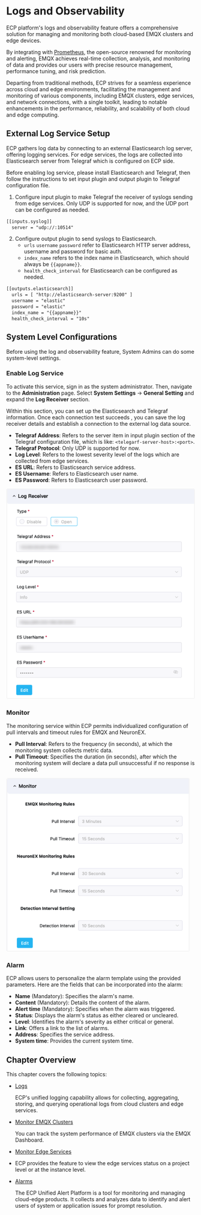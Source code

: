 # Logs and Observability

ECP platform's logs and observability feature offers a comprehensive solution for managing and monitoring both cloud-based EMQX clusters and edge devices. 

By integrating with [Prometheus](https://prometheus.io/docs/introduction/overview/), the open-source renowned for monitoring and alerting, EMQX achieves real-time collection, analysis, and monitoring of data and provides our users with precise resource management, performance tuning, and risk prediction. 

Departing from traditional methods, ECP strives for a seamless experience across cloud and edge environments, facilitating the management and monitoring of various components, including EMQX clusters, edge services, and network connections, with a single toolkit, leading to notable enhancements in the performance, reliability, and scalability of both cloud and edge computing.

## External Log Service Setup

ECP gathers log data by connecting to an external Elasticsearch log server, offering logging services. For edge services, the logs are collected into Elasticsearch server from Telegraf which is configured on ECP side.

Before enabling log service, please install Elasticsearch and Telegraf, then follow the instructions to set input plugin and output plugin to Telegraf configuration file.

1. Configure input plugin to make Telegraf the receiver of syslogs sending from edge services. Only UDP is supported for now, and the UDP port can be configured as needed.

```
[[inputs.syslog]]
  server = "udp://:10514"
```
2. Configure output plugin to send syslogs to Elasticsearch.
   - `urls`  `username`  `password` refer to Elasticsearch HTTP server address, username and password for basic auth.
   - `index_name` refers to the index name in Elasticsearch, which should always be <code v-pre>{{appname}}</code>.
   -  `health_check_interval` for Elasticsearch can be configured as needed.

```
[[outputs.elasticsearch]]
  urls = [ "http://elasticsearch-server:9200" ]
  username = "elastic"
  password = "elastic"
  index_name = "{{appname}}"
  health_check_interval = "10s"
```

## System Level Configurations

Before using the log and observability feature, System Admins can do some system-level settings. 

### Enable Log Service

To activate this service, sign in as the system administrator. Then, navigate to the **Administration** page. Select **System Settings** -> **General Setting** and expand the **Log Receiver** section. 

Within this section, you can set up the Elasticsearch and Telegraf information. Once each connection test succeeds , you can save the log receiver details and establish a connection to the external log data source.

- **Telegraf Address**: Refers to the server item in input plugin section of the Telegraf configuration file, which is like: `<telegarf-server-host>:<port>`.
- **Telegraf Protocol**: Only UDP is supported for now.
- **Log Level**: Refers to the lowest severity level of the logs which are collected from edge services.
- **ES URL**: Refers to Elasticsearch service address.
- **ES Username**: Refers to Elasticsearch user name.
- **ES Password**: Refers to Elasticsearch user password.

<img src="./_assets/log-receiver.png" alt="log-receiver-config" style="zoom:80%;" />

### Monitor

The monitoring service within ECP permits individualized configuration of pull intervals and timeout rules for EMQX and NeuronEX.

- **Pull Interval**: Refers to the frequency (in seconds), at which the monitoring system collects metric data.
- **Pull Timeout**: Specifies the duration (in seconds), after which the monitoring system will declare a data pull unsuccessful if no response is received.

<img src="./_assets/manager-setting-monitor.png" alt="monitor-config" style="zoom:80%;" />

### Alarm

ECP allows users to personalize the alarm template using the provided parameters. Here are the fields that can be incorporated into the alarm:

- **Name** (Mandatory): Specifies the alarm's name.
- **Content** (Mandatory): Details the content of the alarm.
- **Alert time** (Mandatory): Specifies when the alarm was triggered.
- **Status**: Displays the alarm's status as either cleared or uncleared.
- **Level**: Identifies the alarm's severity as either critical or general.
- **Link**: Offers a link to the list of alarms.
- **Address**: Specifies the service address.
- **System time**: Provides the current system time.

## Chapter Overview

This chapter covers the following topics:

- [Logs](../log/introduction.md)

  ECP's unified logging capability allows for collecting, aggregating, storing, and querying operational logs from cloud clusters and edge services. 

- [Monitor EMQX Clusters](https://docs.emqx.com/en/enterprise/v4.4/getting-started/dashboard-ee.html)

  You can track the system performance of EMQX clusters via the EMQX Dashboard. 

- [Monitor Edge Services](./monitor_edge.md)

- ECP provides the feature to view the edge services status on a project level or at the instance level. 

- [Alarms](./alarm_rules)

  The ECP Unified Alert Platform is a tool for monitoring and managing cloud-edge products. It collects and analyzes data to identify and alert users of system or application issues for prompt resolution. 
